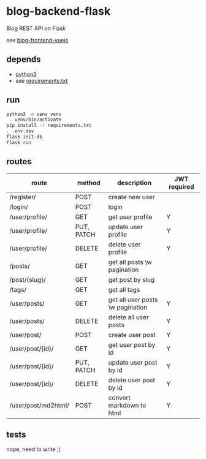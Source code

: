 # blog-backend-flask

Blog REST API on Flask

see [blog-frontend-vuejs](https://github.com/qbbr/blog-fontend-vuejs)

## depends

 * [python3](https://www.python.org/)
 * see [requirements.txt](requirements.txt)

## run

```bash
python3 -m venv venv
 . venv/bin/activate
pip install -r requirements.txt
. .env.dev
flask init-db
flask run
```

## routes

| route               | method     | description                      | JWT required |
|---------------------|------------|----------------------------------|--------------|
| /register/          | POST       | create new user                  |              |
| /login/             | POST       | login                            |              |
| /user/profile/      | GET        | get user profile                 | Y            |
| /user/profile/      | PUT, PATCH | update user profile              | Y            |
| /user/profile/      | DELETE     | delete user profile              | Y            |
| /posts/             | GET        | get all posts \w pagination      |              |
| /post/{slug}/       | GET        | get post by slug                 |              |
| /tags/              | GET        | get all tags                     |              |
| /user/posts/        | GET        | get all user posts \w pagination | Y            |
| /user/posts/        | DELETE     | delete all user posts            | Y            |
| /user/post/         | POST       | create user post                 | Y            |
| /user/post/{id}/    | GET        | get user post by id              | Y            |
| /user/post/{id}/    | PUT, PATCH | update user post by id           | Y            |
| /user/post/{id}/    | DELETE     | delete user post by id           | Y            |
| /user/post/md2html/ | POST       | convert markdown to html         | Y            |

## tests

nope, need to write ;)
